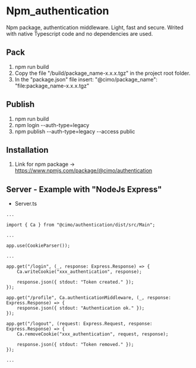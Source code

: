 # Npm_authentication

Npm package, authentication middleware. Light, fast and secure.
Writed with native Typescript code and no dependencies are used.

## Pack

1. npm run build
2. Copy the file "/build/package_name-x.x.x.tgz" in the project root folder.
3. In the "package.json" file insert: "@cimo/package_name": "file:package_name-x.x.x.tgz"

## Publish

1. npm run build
2. npm login --auth-type=legacy
3. npm publish --auth-type=legacy --access public

## Installation

1. Link for npm package -> https://www.npmjs.com/package/@cimo/authentication

## Server - Example with "NodeJs Express"

-   Server.ts

```
...

import { Ca } from "@cimo/authentication/dist/src/Main";

...

app.use(CookieParser());

...

app.get("/login", (_, response: Express.Response) => {
    Ca.writeCookie("xxx_authentication", response);

    response.json({ stdout: "Token created." });
});

app.get("/profile", Ca.authenticationMiddleware, (_, response: Express.Response) => {
    response.json({ stdout: "Authentication ok." });
});

app.get("/logout", (request: Express.Request, response: Express.Response) => {
    Ca.removeCookie("xxx_authentication", request, response);

    response.json({ stdout: "Token removed." });
});

...

```
